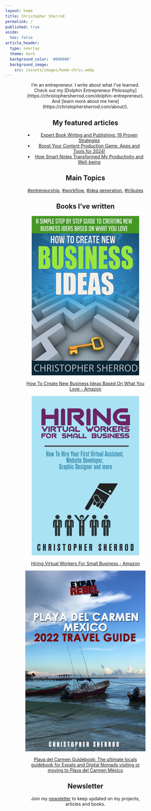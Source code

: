 ```yaml
---
layout: home
title: Christopher Sherrod
permalink: /
published: true
aside:
  toc: false
article_header:
  type: overlay
  theme: dark
  background_color: '#000000'
  background_image:
    src: /assets/images/home-chris.webp
---
```

<div style="width:75%; margin:0 auto;" align="center" markdown="1">
I’m an entrepreneur. I write about what I’ve learned. Check out my [Dolphin Entrepreneur Philosophy](https://christophersherrod.com/dolphin-entrepreneur). And [learn more about me here](https://christophersherrod.com/about/).

## My featured articles
- [Expert Book Writing and Publishing: 19 Proven Strategies](https://christophersherrod.com/book-advice/)
- [Boost Your Content Production Game: Apps and Tools for 2024!](https://christophersherrod.com/workflow)
- [How Smart Notes Transformed My Productivity and Well-being](https://christophersherrod.com/smart-notes/)

## Main Topics
[#entreneurship](https://christophersherrod.com/archive/?tag=entrepreneurship), [#workflow](https://christophersherrod.com/archive/?tag=workflow-apps), [#idea generation](https://christophersherrod.com/archive/?tag=idea-generation), [#tributes](https://christophersherrod.com/archive/?tag=tribute)

## Books I’ve written
[![image-center](assets/images/books/How-To-Create-New-Business-Ideas.webp)](https://amzn.to/3oZlRrW)

[How To Create New Business Ideas Based On What You Love - Amazon](https://amzn.to/3oZlRrW)

[![image-center](assets/images/books/Hiring-Virtual-Workers.webp)](https://amzn.to/2FvAxx9)

[Hiring Virtual Workers For Small Business - Amazon](https://amzn.to/2FvAxx9)

[![image-center](assets/images/books/Playa-del-Carmen.webp)](https://amzn.to/3JB2sbx)

[Playa del Carmen Guidebook: The ultimate locals guidebook for Expats and Digital Nomads visiting or moving to Playa del Carmen México](https://amzn.to/3JB2sbx)

## Newsletter
Join my [newsletter](https://christophersherrod.com/newsletter/) to keep updated on my projects, articles and books.
</div>